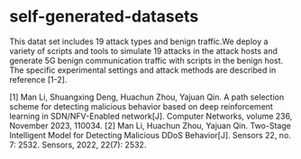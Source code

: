 # self-generated-datasets
This datat set includes 19 attack types and benign traffic.We deploy a variety of scripts and tools to simulate 19 attacks in the attack hosts and generate 5G benign communication traffic with scripts in the benign host. The specific experimental settings and attack methods are described in reference [1-2].

[1] Man Li, Shuangxing Deng, Huachun Zhou, Yajuan Qin. A path selection scheme for detecting malicious behavior based on deep reinforcement learning in SDN/NFV-Enabled network[J]. Computer Networks, volume 236, November 2023, 110034.
[2] Man Li, Huachun Zhou, Yajuan Qin. Two-Stage Intelligent Model for Detecting Malicious DDoS Behavior[J]. Sensors 22, no. 7: 2532. Sensors, 2022, 22(7): 2532.

